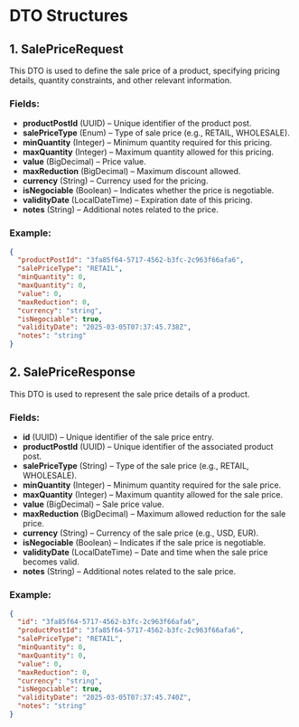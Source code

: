 # DTO Structures

## 1. SalePriceRequest

This DTO is used to define the sale price of a product, specifying pricing details, quantity constraints, and other relevant information.

### Fields:

- **productPostId** (UUID) – Unique identifier of the product post.
- **salePriceType** (Enum) – Type of sale price (e.g., RETAIL, WHOLESALE).
- **minQuantity** (Integer) – Minimum quantity required for this pricing.
- **maxQuantity** (Integer) – Maximum quantity allowed for this pricing.
- **value** (BigDecimal) – Price value.
- **maxReduction** (BigDecimal) – Maximum discount allowed.
- **currency** (String) – Currency used for the pricing.
- **isNegociable** (Boolean) – Indicates whether the price is negotiable.
- **validityDate** (LocalDateTime) – Expiration date of this pricing.
- **notes** (String) – Additional notes related to the price.

### Example:

```json
{
  "productPostId": "3fa85f64-5717-4562-b3fc-2c963f66afa6",
  "salePriceType": "RETAIL",
  "minQuantity": 0,
  "maxQuantity": 0,
  "value": 0,
  "maxReduction": 0,
  "currency": "string",
  "isNegociable": true,
  "validityDate": "2025-03-05T07:37:45.738Z",
  "notes": "string"
}
```

## 2. SalePriceResponse

This DTO is used to represent the sale price details of a product.

### Fields:

- **id** (UUID) – Unique identifier of the sale price entry.
- **productPostId** (UUID) – Unique identifier of the associated product post.
- **salePriceType** (String) – Type of the sale price (e.g., RETAIL, WHOLESALE).
- **minQuantity** (Integer) – Minimum quantity required for the sale price.
- **maxQuantity** (Integer) – Maximum quantity allowed for the sale price.
- **value** (BigDecimal) – Sale price value.
- **maxReduction** (BigDecimal) – Maximum allowed reduction for the sale price.
- **currency** (String) – Currency of the sale price (e.g., USD, EUR).
- **isNegociable** (Boolean) – Indicates if the sale price is negotiable.
- **validityDate** (LocalDateTime) – Date and time when the sale price becomes valid.
- **notes** (String) – Additional notes related to the sale price.

### Example:

```json
{
  "id": "3fa85f64-5717-4562-b3fc-2c963f66afa6",
  "productPostId": "3fa85f64-5717-4562-b3fc-2c963f66afa6",
  "salePriceType": "RETAIL",
  "minQuantity": 0,
  "maxQuantity": 0,
  "value": 0,
  "maxReduction": 0,
  "currency": "string",
  "isNegociable": true,
  "validityDate": "2025-03-05T07:37:45.740Z",
  "notes": "string"
}
